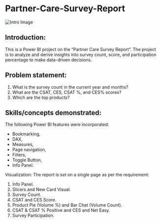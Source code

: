 # Partner-Care-Survey-Report

![Intro Image](https://github.com/saud968/Partner-Care-Survey-Report/assets/48719613/405f626f-7684-4b81-ae51-0bf3e1fcbe59)

## Introduction:
This is a Power BI project on the “Partner Care Survey Report”. The
project is to analyze and derive insights into survey count, score, and participation percentage to make data-driven decisions.

## Problem statement:
1. What is the survey count in the current year and months?
2. What are the CSAT, CES, CSAT %, and CES% scores?
3. Which are the top products?

## Skills/concepts demonstrated:
The following Power BI features were incorporated:
-	Bookmarking, 
-	DAX, 
-	Measures, 
-	Page navigation, 
-	Filters, 
-	Toggle Button, 
-	Info Panel.
  
Visualization:
The report is set on a single page as per the requirement:
1.	Info Panel.
2.	Slicers and New Card Visual. 
3.	Survey Count.
4.	CSAT and CES Score.
5.	Product Pie (Volume %) and Bar Chat (Volume Count). 
6.	CSAT & CSAT % Positive and CES and Net Easy. 
7.	Survey Participation. 
